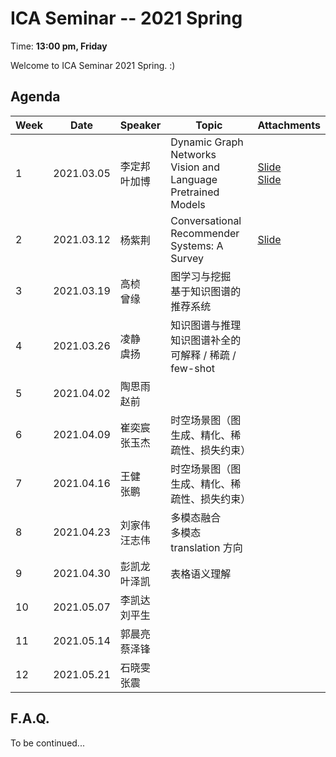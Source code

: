  # ICA Seminar -- 2021 Spring

Time: **13:00 pm, Friday**

Welcome to ICA Seminar 2021 Spring. :)



## Agenda

| Week | Date       | Speaker           | Topic                                                        | Attachments                                                  |
| ---- | ---------- | ----------------- | ------------------------------------------------------------ | ------------------------------------------------------------ |
| 1    | 2021.03.05 | 李定邦<br/>叶加博 | Dynamic Graph Networks<br/>Vision and Language Pretrained Models | [Slide](./week1/DynamicGraphModels.pdf)<br/>[Slide](./week1/VisionLanguagePretrain.pdf) |
| 2    | 2021.03.12 | 杨紫荆            | Conversational Recommender Systems: A Survey                 | [Slide](./week2/01_CRS_Survey.pdf)                           |
| 3    | 2021.03.19 | 高桢<br/>曾缘     | 图学习与挖掘<br/>基于知识图谱的推荐系统                      |                                                              |
| 4    | 2021.03.26 | 凌静<br/>虞扬     | 知识图谱与推理<br/>知识图谱补全的可解释 / 稀疏 / few-shot    |                                                              |
| 5    | 2021.04.02 | 陶思雨<br/>赵前   |                                                              |                                                              |
| 6    | 2021.04.09 | 崔奕宸<br/>张玉杰 | 时空场景图（图生成、精化、稀疏性、损失约束）                 |                                                              |
| 7    | 2021.04.16 | 王健<br/>张鹏     | 时空场景图（图生成、精化、稀疏性、损失约束）                 |                                                              |
| 8    | 2021.04.23 | 刘家伟<br/>汪志伟 | 多模态融合<br/>多模态 translation 方向                       |                                                              |
| 9    | 2021.04.30 | 彭凯龙<br/>叶泽凯 | 表格语义理解<br/>                                            |                                                              |
| 10   | 2021.05.07 | 李凯达<br/>刘平生 |                                                              |                                                              |
| 11   | 2021.05.14 | 郭晨亮<br/>蔡泽锋 |                                                              |                                                              |
| 12   | 2021.05.21 | 石晓雯<br/>张震   |                                                              |                                                              |



## F.A.Q.

To be continued...